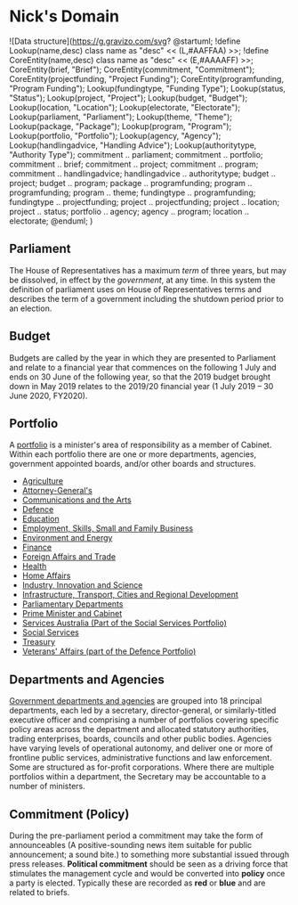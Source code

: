# Nick's Domain

![Data structure](https://g.gravizo.com/svg?
@startuml;
!define Lookup(name,desc) class name as "desc" << (L,#AAFFAA) >>;
!define CoreEntity(name,desc) class name as "desc" << (E,#AAAAFF) >>;
CoreEntity(brief, "Brief");
CoreEntity(commitment, "Commitment");
CoreEntity(projectfunding, "Project Funding");
CoreEntity(programfunding, "Program Funding");
Lookup(fundingtype, "Funding Type");
Lookup(status, "Status");
Lookup(project, "Project");
Lookup(budget, "Budget");
Lookup(location, "Location");
Lookup(electorate, "Electorate");
Lookup(parliament, "Parliament");
Lookup(theme, "Theme");
Lookup(package, "Package");
Lookup(program, "Program");
Lookup(portfolio, "Portfolio");
Lookup(agency, "Agency");
Lookup(handlingadvice, "Handling Advice");
Lookup(authoritytype, "Authority Type");
commitment .. parliament;
commitment .. portfolio;
commitment .. brief;
commitment .. project;
commitment .. program;
commitment .. handlingadvice;
handlingadvice .. authoritytype;
budget .. project;
budget .. program;
package .. programfunding;
program .. programfunding;
program .. theme;
fundingtype .. programfunding;
fundingtype .. projectfunding;
project .. projectfunding;
project .. location;
project .. status;
portfolio .. agency;
agency .. program;
location .. electorate;
@enduml;
)

## Parliament

The House of Representatives has a maximum *term* of three years, but may be dissolved, in effect by the *government*, at any time. In this system the definition of parliament uses on House of Representatives terms  and describes the term of a government including the shutdown period prior to an election.

## Budget

Budgets are called by the year in which they are presented to Parliament and relate to a financial year that commences on the following 1 July and ends on 30 June of the following year, so that the 2019 budget brought down in May 2019 relates to the 2019/20 financial year (1 July 2019 – 30 June 2020, FY2020).

## Portfolio

A [portfolio](https://www.directory.gov.au/portfolios) is a minister's area of responsibility as a member of Cabinet. Within each portfolio there are one or more departments, agencies, government appointed boards, and/or other boards and structures.

- [Agriculture](https://www.directory.gov.au/portfolios/agriculture)
- [Attorney-General's](https://www.directory.gov.au/portfolios/attorney-generals)
- [Communications and the Arts](https://www.directory.gov.au/portfolios/communications-and-arts)
- [Defence](https://www.directory.gov.au/portfolios/defence)
- [Education](https://www.directory.gov.au/portfolios/education)
- [Employment, Skills, Small and Family Business](https://www.directory.gov.au/portfolios/employment-skills-small-and-family-business)
- [Environment and Energy](https://www.directory.gov.au/portfolios/environment-and-energy)
- [Finance](https://www.directory.gov.au/portfolios/finance)
- [Foreign Affairs and Trade](https://www.directory.gov.au/portfolios/foreign-affairs-and-trade)
- [Health](https://www.directory.gov.au/portfolios/health)
- [Home Affairs](https://www.directory.gov.au/portfolios/home-affairs)
- [Industry, Innovation and Science](https://www.directory.gov.au/portfolios/industry-innovation-and-science)
- [Infrastructure, Transport, Cities and Regional Development](https://www.directory.gov.au/portfolios/infrastructure-transport-cities-and-regional-development)
- [Parliamentary Departments](https://www.directory.gov.au/portfolios/parliamentary-departments)
- [Prime Minister and Cabinet](https://www.directory.gov.au/portfolios/prime-minister-and-cabinet)
- [Services Australia (Part of the Social Services Portfolio)](https://www.directory.gov.au/portfolios/services-australia-part-social-services-portfolio)
- [Social Services](https://www.directory.gov.au/portfolios/social-services)
- [Treasury](https://www.directory.gov.au/portfolios/treasury)
- [Veterans' Affairs (part of the Defence Portfolio)](https://www.directory.gov.au/portfolios/veterans-affairs-part-defence-portfolio)

## Departments and Agencies

[Government departments and agencies](https://www.directory.gov.au/departments-and-agencies) are grouped into 18 principal departments, each led by a secretary, director-general, or similarly-titled executive officer and comprising a number of portfolios covering specific policy areas across the department and allocated statutory authorities, trading enterprises, boards, councils and other public bodies. Agencies have varying levels of operational autonomy, and deliver one or more of frontline public services, administrative functions and law enforcement. Some are structured as for-profit corporations. Where there are multiple portfolios within a department, the Secretary may be accountable to a number of ministers.

## Commitment (Policy)

During the pre-parliament period a commitment may take the form of announceables (A positive-sounding news item suitable for public announcement; a sound bite.) to something more substantial issued through press releases. **Political commitment** should be seen as a driving force that stimulates the management cycle and would be converted into **policy** once a party is elected. Typically these are recorded as **red** or **blue** and are related to briefs.
